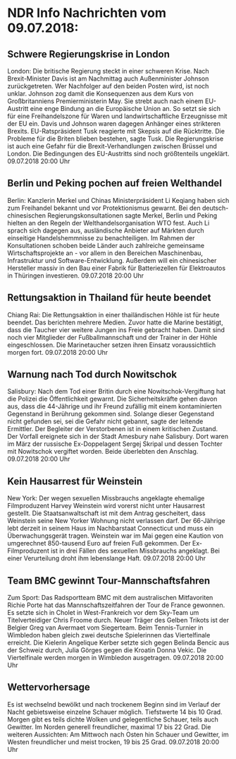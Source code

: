 # NDR Info Nachrichten vom 09.07.2018:


## Schwere Regierungskrise in London
London:	Die britische Regierung steckt in einer schweren Krise. Nach Brexit-Minister Davis ist am Nachmittag auch Außenminister Johnson zurückgetreten. Wer Nachfolger auf den beiden Posten wird, ist noch unklar. Johnson zog damit die Konsequenzen aus dem Kurs von Großbritanniens Premierministerin May. Sie strebt auch nach einem EU-Austritt eine enge Bindung an die Europäische Union an. So setzt sie sich für eine Freihandelszone für Waren und landwirtschaftliche Erzeugnisse mit der EU ein. Davis und Johnson waren dagegen Anhänger eines strikteren Brexits. EU-Ratspräsident Tusk reagierte mit Skepsis auf die Rücktritte. Die Probleme für die Briten blieben bestehen, sagte Tusk. Die Regierungskrise ist auch eine Gefahr für die Brexit-Verhandlungen zwischen Brüssel und London. Die Bedingungen des EU-Austritts sind noch größtenteils ungeklärt. 09.07.2018 20:00 Uhr 

## Berlin und Peking pochen auf freien Welthandel
Berlin: Kanzlerin Merkel und Chinas Ministerpräsident Li Keqiang haben sich zum Freihandel bekannt und vor Protektionismus gewarnt. Bei den deutsch-chinesischen Regierungskonsultationen sagte Merkel, Berlin und Peking hielten an den Regeln der Welthandelsorganisation WTO fest. Auch Li sprach sich dagegen aus, ausländische Anbieter auf Märkten durch einseitige Handelshemmnisse zu benachteiligen. Im Rahmen der Konsultationen schoben beide Länder auch zahlreiche gemeinsame Wirtschaftsprojekte an - vor allem in den Bereichen Maschinenbau, Infrastruktur und Software-Entwicklung. Außerdem will ein chinesischer Hersteller massiv in den Bau einer Fabrik für Batteriezellen für Elektroautos in Thüringen investieren. 09.07.2018 20:00 Uhr 

## Rettungsaktion in Thailand für heute beendet
Chiang Rai: Die Rettungsaktion in einer thailändischen Höhle ist für heute beendet. Das berichten mehrere Medien. Zuvor hatte die Marine bestätigt, dass die Taucher vier weitere Jungen ins Freie gebracht haben. Damit sind noch vier Mitglieder der Fußballmannschaft und der Trainer in der Höhle eingeschlossen. Die Marinetaucher setzen ihren Einsatz voraussichtlich morgen fort. 09.07.2018 20:00 Uhr 

## Warnung nach Tod durch Nowitschok
Salisbury: Nach dem Tod einer Britin durch eine Nowitschok-Vergiftung hat die Polizei die Öffentlichkeit gewarnt. Die Sicherheitskräfte gehen davon aus, dass die 44-Jährige und ihr Freund zufällig mit einem kontaminierten Gegenstand in Berührung gekommen sind. Solange dieser Gegenstand nicht gefunden sei, sei die Gefahr nicht gebannt, sagte der leitende Ermittler. Der Begleiter der Verstorbenen ist in einem kritischen Zustand. Der Vorfall ereignete sich in der Stadt Amesbury nahe Salisbury. Dort waren im März der russische Ex-Doppelagent Sergej Skripal und dessen Tochter mit Nowitschok vergiftet worden. Beide überlebten den Anschlag. 09.07.2018 20:00 Uhr 

## Kein Hausarrest für Weinstein
New York: Der wegen sexuellen Missbrauchs angeklagte ehemalige Filmproduzent Harvey Weinstein wird vorerst nicht unter Hausarrest gestellt. Die Staatsanwaltschaft ist mit dem Antrag gescheitert, dass Weinstein seine New Yorker Wohnung nicht verlassen darf. Der 66-Jährige lebt derzeit in seinem Haus im Nachbarstaat Connecticut und muss ein Überwachungsgerät tragen. Weinstein war im Mai gegen eine Kaution von umgerechnet 850-tausend Euro auf freien Fuß gekommen. Der Ex-Filmproduzent ist in drei Fällen des sexuellen Missbrauchs angeklagt. Bei einer Verurteilung droht ihm lebenslange Haft. 09.07.2018 20:00 Uhr 

## Team BMC gewinnt Tour-Mannschaftsfahren
Zum Sport:	Das Radsportteam BMC mit dem australischen Mitfavoriten Richie Porte hat das Mannschaftszeitfahren der Tour de France gewonnen. Es setzte sich in Cholet in West-Frankreich vor dem Sky-Team um Titelverteidiger Chris Froome durch. Neuer Träger des Gelben Trikots ist der Belgier Greg van Avermaet vom Siegerteam. Beim Tennis-Turnier in Wimbledon haben gleich zwei deutsche Spielerinnen das Viertelfinale erreicht. Die Kielerin Angelique Kerber setzte sich gegen Belinda Bencic aus der Schweiz durch, Julia Görges gegen die Kroatin Donna Vekic. Die Viertelfinale werden morgen in Wimbledon ausgetragen. 09.07.2018 20:00 Uhr 

## Wettervorhersage
Es ist wechselnd bewölkt und nach trockenem Beginn sind im Verlauf der Nacht gebietsweise einzelne Schauer möglich. Tiefstwerte 14 bis 10 Grad. Morgen gibt es teils dichte Wolken und gelegentliche Schauer, teils auch Gewitter. Im Norden generell freundlicher, maximal 17 bis 22 Grad. Die weiteren Aussichten: Am Mittwoch nach Osten hin Schauer und Gewitter, im Westen freundlicher und meist trocken, 19 bis 25 Grad. 09.07.2018 20:00 Uhr 
